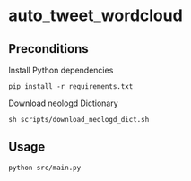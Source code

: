 # auto_tweet_wordcloud

## Preconditions

Install Python dependencies
```
pip install -r requirements.txt
```

Download neologd Dictionary

```
sh scripts/download_neologd_dict.sh
```

## Usage

```
python src/main.py
```
